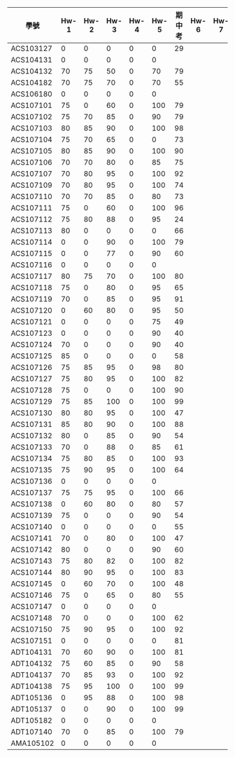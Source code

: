 學號           | Hw-1  | Hw-2 | Hw-3  | Hw-4|Hw-5|期中考| Hw-6 | Hw-7  | Hw-8 | Hw-9 
------------- |-------|------|-------|-----|-|-|-|-|-|-    
ACS103127     |   0   |  0   |    0  |0|0|29||||  
ACS104131     | 0     |  0   |    0  |0|0|||||   
ACS104132     | 70    |  75  |    50 |0|70|79||||     
ACS104182     | 70    |  75  |    70 |0|70|55||||     
ACS106180     | 0     |  0   |    0  |0|0|||||     
ACS107101     | 75    |  0   |   60  |0|100|79||||     
ACS107102     | 75    |  70  |   85  |0|90|79||||     
ACS107103     | 80    |  85  |   90  |0|100|98||||     
ACS107104     | 75    |  70  |   65  |0|0|73||||    
ACS107105     | 80    |  85  |   90  |0|100|90||||     
ACS107106     | 70    |  70  |   80  |0|85|75||||      
ACS107107     | 70    |  80  |   95  |0|100|92||||     
ACS107109     | 70    |  80  |   95  |0|100|74||||     
ACS107110     | 70    |  70  |   85  |0|80|73||||     
ACS107111     | 75    |  0   |   60  |0|100|96||||    
ACS107112     | 75    |  80  |   88  |0|95|24||||    
ACS107113     | 80    |  0   |    0  |0|0|66||||    
ACS107114     | 0     |  0   |   90  |0|100|79||||    
ACS107115     | 0     |  0   |   77  |0|90|60||||    
ACS107116     | 0     |  0   |    0  |0|0|||||    
ACS107117     | 80    |  75  |   70  |0|100|80||||    
ACS107118     | 75    |  0   |   80  |0|95|65||||    
ACS107119     | 70    |  0   |   85  |0|95|91||||     
ACS107120     |  0    |  60  |   80  |0|95|50||||    
ACS107121     | 0     |    0 |    0  |0|75|49||||    
ACS107123     | 0     |    0 |    0  |0|90|40||||    
ACS107124     | 70    |    0 |    0  |0|90|40||||   
ACS107125     | 85    |    0 |    0  |0|0|58||||    
ACS107126     | 75    |  85  |   95  |0|98|80||||    
ACS107127     | 75    |  80  |   95  |0|100|82||||    
ACS107128     | 75    |  0   |    0  |0|100|90||||    
ACS107129     | 75    |  85  |  100  |0|100|99||||    
ACS107130     | 80    |  80  |   95  |0|100|47||||    
ACS107131     | 85    |  80  |   90  |0|100|88||||    
ACS107132     | 80    |  0   |   85  |0|90|54||||    
ACS107133     | 70    |  0   |   88  |0|85|61||||    
ACS107134     | 75    |  80  |   85  |0|100|93||||    
ACS107135     | 75    |  90  |   95  |0|100|64||||    
ACS107136     | 0     |  0   |    0  |0|0|||||    
ACS107137     | 75    |  75  |   95  |0|100|66||||    
ACS107138     | 0     |  60  |   80  |0|80|57||||    
ACS107139     | 75    |  0   |    0  |0|90|54||||    
ACS107140     | 0     |  0   |    0  |0|0|55||||    
ACS107141     | 70    |  0   |   80  |0|100|47||||  
ACS107142     | 80    |  0   |    0  |0|90|60||||  
ACS107143     | 75    |  80  |   82  |0|100|82||||  
ACS107144     | 80    |  90  |   95  |0|100|83||||  
ACS107145     | 0     |  60  |   70  |0|100|48||||  
ACS107146     | 75    |  0   |   65  |0|80|55||||  
ACS107147     | 0     |  0   |    0  |0|0|||||  
ACS107148     | 70    |  0   |    0  |0|100|62||||  
ACS107150     | 75    |  90  |   95  |0|100|92||||  
ACS107151     | 0     |  0   |    0  |0|0|81||||  
ADT104131     | 70    |  60  |   90  |0|100|81||||  
ADT104132     | 75    |  60  |   85  |0|90|58||||  
ADT104137     | 70    |  85  |   93  |0|100|92||||  
ADT104138     | 75    |  95  |   100 |0|100|99||||  
ADT105136     | 0     |  95  |   88  |0|100|98||||  
ADT105137     | 0     |  0   |   90  |0|100|99||||  
ADT105182     | 0     |  0   |    0  |0|0|||||  
ADT107140     | 70    |  0   |   85  |0|100|79||||  
AMA105102     | 0     |  0   |    0  |0|0|||||  
